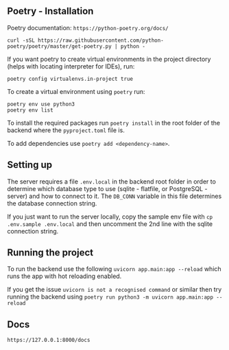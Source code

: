 ## Poetry - Installation

Poetry documentation: `https://python-poetry.org/docs/`

```shell
curl -sSL https://raw.githubusercontent.com/python-poetry/poetry/master/get-poetry.py | python -
```

If you want poetry to create virtual environments in the project directory (helps with locating interpreter for IDEs), run:
```shell
poetry config virtualenvs.in-project true
```

To create a virtual environment using `poetry` run:

```shell
poetry env use python3
poetry env list
```

To install the required packages run `poetry install` in the root folder of the backend
where the `pyproject.toml` file is.

To add dependencies use `poetry add <dependency-name>`.

## Setting up
The server requires a file `.env.local` in the backend root folder in order to determine which
database type to use (sqlite - flatfile, or PostgreSQL - server) and how to connect to it. The 
`DB_CONN` variable in this file determines the database connection string.

If you just want to run the server locally, copy the sample env file with `cp .env.sample .env.local`
and then uncomment the 2nd line with the sqlite connection string.

## Running the project

To run the backend use the following `uvicorn app.main:app --reload` which runs
the app with hot reloading enabled.

If you get the issue `uvicorn is not a recognised command` or similar
then try running the backend using `poetry run python3 -m uvicorn app.main:app --reload`

## Docs
`https://127.0.0.1:8000/docs`
